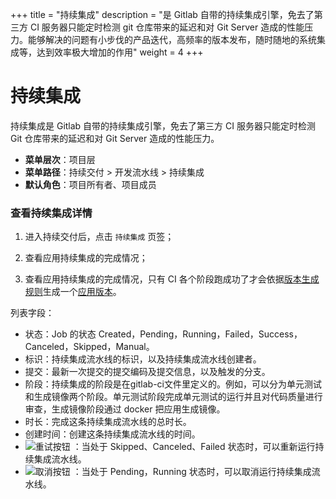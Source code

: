 ﻿+++
title = "持续集成"
description = "是 Gitlab 自带的持续集成引擎，免去了第三方 CI 服务器只能定时检测 git 仓库带来的延迟和对 Git Server 造成的性能压力。能够解决的问题有小步伐的产品迭代，高频率的版本发布，随时随地的系统集成等，达到效率极大增加的作用"
weight = 4
+++

# 持续集成

持续集成是 Gitlab 自带的持续集成引擎，免去了第三方 CI 服务器只能定时检测 Git 仓库带来的延迟和对 Git Server 造成的性能压力。

  - **菜单层次**：项目层
  - **菜单路径**：持续交付 >  开发流水线 > 持续集成
  - **默认角色**：项目所有者、项目成员

### 查看持续集成详情

 1. 进入持续交付后，点击 `持续集成` 页签；

 1. 查看应用持续集成的完成情况；

 1. 查看应用持续集成的完成情况，只有 CI 各个阶段跑成功了才会依据[版本生成规则](../branch-management)生成一个[应用版本](../application-version)。

      
列表字段：

 - 状态：Job 的状态 Created，Pending，Running，Failed，Success，Canceled，Skipped，Manual。
 - 标识：持续集成流水线的标识，以及持续集成流水线创建者。
 - 提交：最新一次提交的提交编码及提交信息，以及触发的分支。
 - 阶段：持续集成的阶段是在gitlab-ci文件里定义的。例如，可以分为单元测试和生成镜像两个阶段。单元测试阶段完成单元测试的运行并且对代码质量进行审查，生成镜像阶段通过 docker 把应用生成镜像。
 - 时长：完成这条持续集成流水线的总时长。
 - 创建时间：创建这条持续集成流水线的时间。
 - ![重试按钮](/docs/user-guide/development-pipeline/image/retry_button.png) ：当处于 Skipped、Canceled、Failed 状态时，可以重新运行持续集成流水线。
 - ![取消按钮](/docs/user-guide/development-pipeline/image/cancle_button.png) ：当处于 Pending，Running 状态时，可以取消运行持续集成流水线。 
